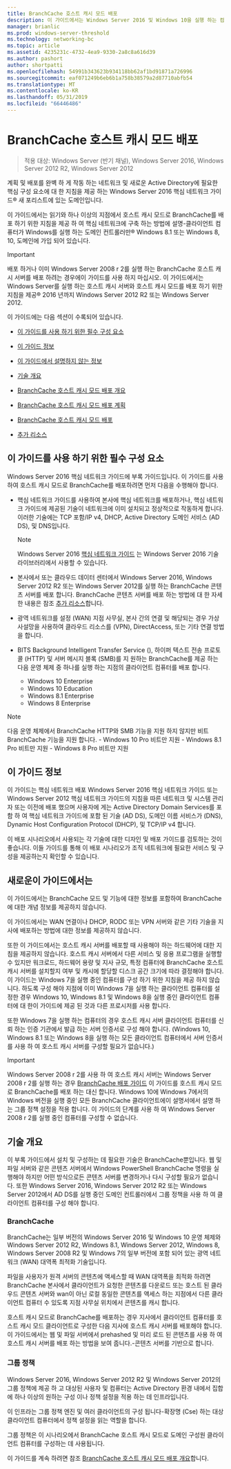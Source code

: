 ```yaml
---
title: BranchCache 호스트 캐시 모드 배포
description: 이 가이드에서는 Windows Server 2016 및 Windows 10을 실행 하는 컴퓨터에서 호스트 캐시 모드로 BranchCache를 배포 하는 방법 지침을 제공
manager: brianlic
ms.prod: windows-server-threshold
ms.technology: networking-bc
ms.topic: article
ms.assetid: 4235231c-4732-4ea9-9330-2a8c8a616d39
ms.author: pashort
author: shortpatti
ms.openlocfilehash: 54991b343623b934118bb62af1bd91871a726996
ms.sourcegitcommit: eaf071249b6eb6b1a758b38579a2d87710abfb54
ms.translationtype: MT
ms.contentlocale: ko-KR
ms.lasthandoff: 05/31/2019
ms.locfileid: "66446486"
---
```

# <a name="deploy-branchcache-hosted-cache-mode"></a>BranchCache 호스트 캐시 모드 배포

>적용 대상: Windows Server (반기 채널), Windows Server 2016, Windows Server 2012 R2, Windows Server 2012

계획 및 배포를 완벽 하 게 작동 하는 네트워크 및 새로운 Active Directory에 필요한 핵심 구성 요소에 대 한 지침을 제공 하는 Windows Server 2016 핵심 네트워크 가이드&reg; 새 포리스트에 있는 도메인입니다.

이 가이드에서는 읽기와 하나 이상의 지점에서 호스트 캐시 모드로 BranchCache를 배포 하기 위한 지침을 제공 하 여 핵심 네트워크에 구축 하는 방법에 설명\-클라이언트 컴퓨터가 Windows를 실행 하는 도메인 컨트롤러만&reg; Windows 8.1 또는 Windows 8, 10, 도메인에 가입 되어 있습니다.

>[!IMPORTANT]
>배포 하거나 이미 Windows Server 2008 r 2를 실행 하는 BranchCache 호스트 캐시 서버를 배포 하려는 경우에이 가이드를 사용 하지 마십시오. 이 가이드에서는 Windows Server를 실행 하는 호스트 캐시 서버와 호스트 캐시 모드를 배포 하기 위한 지침을 제공&reg; 2016 년까지 Windows Server 2012 R2 또는 Windows Server 2012.

이 가이드에는 다음 섹션이 수록되어 있습니다.

- [이 가이드를 사용 하기 위한 필수 구성 요소](#bkmk_pre)

- [이 가이드 정보](#bkmk_about)

- [이 가이드에서 설명하지 않는 정보](#bkmk_not)

- [기술 개요](#bkmk_tech)

- [BranchCache 호스트 캐시 모드 배포 개요](2-Bc-Hcm-Deploy-Overview.md)

- [BranchCache 호스트 캐시 모드 배포 계획](3-Bc-Hcm-Plan.md)

- [BranchCache 호스트 캐시 모드 배포](4-Bc-Hcm-Deployment.md)

- [추가 리소스](11-Bc-Hcm-additional-resources.md)

## <a name="bkmk_pre"></a>이 가이드를 사용 하기 위한 필수 구성 요소

Windows Server 2016 핵심 네트워크 가이드에 부록 가이드입니다. 이 가이드를 사용하여 호스트 캐시 모드로 BranchCache를 배포하려면 먼저 다음을 수행해야 합니다.

- 핵심 네트워크 가이드를 사용하여 본사에 핵심 네트워크를 배포하거나, 핵심 네트워크 가이드에 제공된 기술이 네트워크에 이미 설치되고 정상적으로 작동하게 합니다. 이러한 기술에는 TCP 포함\/IP v4, DHCP, Active Directory 도메인 서비스 \(AD DS\), 및 DNS입니다.

    > [!NOTE]
    > Windows Server 2016 [핵심 네트워크 가이드](https://technet.microsoft.com/windows-server-docs/networking/core-network-guide/core-network-guide) 는 Windows Server 2016 기술 라이브러리에서 사용할 수 있습니다.  

- 본사에서 또는 클라우드 데이터 센터에서 Windows Server 2016, Windows Server 2012 R2 또는 Windows Server 2012를 실행 하는 BranchCache 콘텐츠 서버를 배포 합니다. BranchCache 콘텐츠 서버를 배포 하는 방법에 대 한 자세한 내용은 참조 [추가 리소스](11-Bc-Hcm-additional-resources.md)합니다.

- 광역 네트워크를 설정 \(WAN\) 지점 사무실, 본사 간의 연결 및 해당되는 경우 가상 사설망을 사용하여 클라우드 리소스를 \(VPN\), DirectAccess, 또는 기타 연결 방법을 합니다.

- BITS Background Intelligent Transfer Service (), 하이퍼 텍스트 전송 프로토콜 (HTTP) 및 서버 메시지 블록 (SMB)를 지 원하는 BranchCache를 제공 하는 다음 운영 체제 중 하나를 실행 하는 지점의 클라이언트 컴퓨터를 배포 합니다.
    - Windows 10 Enterprise
    - Windows 10 Education
    - Windows 8.1 Enterprise
    - Windows 8 Enterprise

> [!NOTE]
> 다음 운영 체제에서 BranchCache HTTP와 SMB 기능을 지원 하지 않지만 비트 BranchCache 기능을 지원 합니다.
>     - Windows 10 Pro 비트만 지원
>     - Windows 8.1 Pro 비트만 지원
>     - Windows 8 Pro 비트만 지원

## <a name="bkmk_about"></a>이 가이드 정보

이 가이드는 핵심 네트워크 배포 Windows Server 2016 핵심 네트워크 가이드 또는 Windows Server 2012 핵심 네트워크 가이드의 지침을 따른 네트워크 및 시스템 관리자 또는 이전에 배포 했으며 사용자에 게는 Active Directory Domain Services를 포함 하 여 핵심 네트워크 가이드에 포함 된 기술 \(AD DS\), 도메인 이름 서비스가 \(DNS\), Dynamic Host Configuration Protocol \(DHCP\), 및 TCP\/IP v4 합니다.

이 배포 시나리오에서 사용되는 각 기술에 대한 디자인 및 배포 가이드를 검토하는 것이 좋습니다. 이들 가이드를 통해 이 배포 시나리오가 조직 네트워크에 필요한 서비스 및 구성을 제공하는지 확인할 수 있습니다.

## <a name="bkmk_not"></a>새로운이 가이드에서는

이 가이드에서는 BranchCache 모드 및 기능에 대한 정보를 포함하여 BranchCache에 대한 개념 정보를 제공하지 않습니다.  

이 가이드에서는 WAN 연결이나 DHCP, RODC 또는 VPN 서버와 같은 기타 기술을 지사에 배포하는 방법에 대한 정보를 제공하지 않습니다.

또한 이 가이드에서는 호스트 캐시 서버를 배포할 때 사용해야 하는 하드웨어에 대한 지침을 제공하지 않습니다. 호스트 캐시 서버에서 다른 서비스 및 응용 프로그램을 실행할 수 있지만 워크로드, 하드웨어 용량 및 지사 규모, 특정 컴퓨터에 BranchCache 호스트 캐시 서버를 설치할지 여부 및 캐시에 할당할 디스크 공간 크기에 따라 결정해야 합니다.  
이 가이드는 Windows 7을 실행 중인 컴퓨터를 구성 하기 위한 지침을 제공 하지 않습니다. 하도록 구성 해야 지점에 이미 Windows 7을 실행 하는 클라이언트 컴퓨터를 설정한 경우 Windows 10, Windows 8.1 및 Windows 8을 실행 중인 클라이언트 컴퓨터에 대 한이 가이드에 제공 된 것과 다른 프로시저를 사용 합니다.
  
또한 Windows 7을 실행 하는 컴퓨터의 경우 호스트 캐시 서버 클라이언트 컴퓨터를 신뢰 하는 인증 기관에서 발급 하는 서버 인증서로 구성 해야 합니다. \(Windows 10, Windows 8.1 또는 Windows 8을 실행 하는 모든 클라이언트 컴퓨터에서 서버 인증서를 사용 하 여 호스트 캐시 서버를 구성할 필요가 없습니다.\) 
> [!IMPORTANT]
> Windows Server 2008 r 2를 사용 하 여 호스트 캐시 서버는 Windows Server 2008 r 2를 실행 하는 경우 [BranchCache 배포 가이드](https://technet.microsoft.com/library/ee649232(v=ws.10).aspx) 이 가이드를 호스트 캐시 모드로 BranchCache를 배포 하는 대신 합니다. Windows 10에 Windows 7에서의 Windows 버전을 실행 중인 모든 BranchCache 클라이언트에이 설명서에서 설명 하는 그룹 정책 설정을 적용 합니다. 이 가이드의 단계를 사용 하 여 Windows Server 2008 r 2를 실행 중인 컴퓨터를 구성할 수 없습니다.

## <a name="bkmk_tech"></a>기술 개요

이 부록 가이드에서 설치 및 구성하는 데 필요한 기술은 BranchCache뿐입니다. 웹 및 파일 서버와 같은 콘텐츠 서버에서 Windows PowerShell BranchCache 명령을 실행해야 하지만 어떤 방식으로든 콘텐츠 서버를 변경하거나 다시 구성할 필요가 없습니다. 또한 Windows Server 2016, Windows Server 2012 R2 또는 Windows Server 2012에서 AD DS를 실행 중인 도메인 컨트롤러에서 그룹 정책을 사용 하 여 클라이언트 컴퓨터를 구성 해야 합니다.

### <a name="branchcache"></a>BranchCache

BranchCache는 일부 버전의 Windows Server 2016 및 Windows 10 운영 체제와 Windows Server 2012 R2, Windows 8.1, Windows Server 2012, Windows 8, Windows Server 2008 R2 및 Windows 7의 일부 버전에 포함 되어 있는 광역 네트워크 (WAN) 대역폭 최적화 기술입니다.

파일을 사용자가 원격 서버의 콘텐츠에 액세스할 때 WAN 대역폭을 최적화 하려면 BranchCache 본사에서 클라이언트가 요청한 콘텐츠를 다운로드 또는 호스트 된 클라우드 콘텐츠 서버와 wan이 아닌 로컬 동일한 콘텐츠를 액세스 하는 지점에서 다른 클라이언트 컴퓨터 수 있도록 지점 사무실 위치에서 콘텐츠를 캐시 합니다.

호스트 캐시 모드로 BranchCache를 배포하는 경우 지사에서 클라이언트 컴퓨터를 호스트 캐시 모드 클라이언트로 구성한 다음 지사에 호스트 캐시 서버를 배포해야 합니다. 이 가이드에서는 웹 및 파일 서버에서 prehashed 및 미리 로드 된 콘텐츠를 사용 하 여 호스트 캐시 서버를 배포 하는 방법을 보여 줍니다.\-콘텐츠 서버를 기반으로 합니다.

### <a name="group-policy"></a>그룹 정책

Windows Server 2016, Windows Server 2012 R2 및 Windows Server 2012의 그룹 정책에 제공 하 고 대상된 사용자 및 컴퓨터는 Active Directory 환경 내에서 집합에 하나 이상의 원하는 구성 이나 정책 설정을 적용 하는 데 인프라입니다. 

이 인프라는 그룹 정책 엔진 및 여러 클라이언트의 구성 됩니다\-확장명 \(Cse\) 하는 대상 클라이언트 컴퓨터에서 정책 설정을 읽는 역할을 합니다.

그룹 정책은 이 시나리오에서 BranchCache 호스트 캐시 모드로 도메인 구성원 클라이언트 컴퓨터를 구성하는 데 사용됩니다.

이 가이드를 계속 하려면 참조 [BranchCache 호스트 캐시 모드 배포 개요](2-Bc-Hcm-Deploy-Overview.md)합니다.
